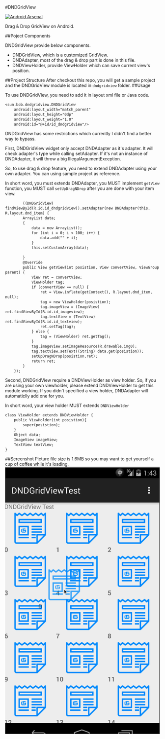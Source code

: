 #DNDGridView

[![Android Arsenal](https://img.shields.io/badge/Android%20Arsenal-DNDGridView-green.svg?style=flat)](https://android-arsenal.com/details/1/2385)

Drag & Drop GridView on Android.

##Poject Components

DNDGridView provide below components.

* DNDGridView, which is a customized GridView.
* DNDAdapter, most of the drag & drop part is done in this file.
* DNDViewHolder, provide ViewHolder which can save current view's position.

##Project Structure
After checkout this repo, you will get a sample project and the DNDGridView module is located in `dndgridview` folder.
##Usage

To use DNDGridView, you need to add it in layout xml file or Java code.

	<sun.bob.dndgridview.DNDGridView
        android:layout_width="match_parent"
        android:layout_height="0dp"
        android:layout_weight="1.0"
        android:id="@+id/id_dndgridview"/>
        
DNDGridView has some restrictions which currently I didn't find a better way to bypass. 

First, DNDGridView widget only accept DNDAdapter as it's adapter. It will check adapter's type while calling setAdapter. If it's not an instance of DNDAdapter, it will throw a big IllegalArgumentException.

So, to use drag & drop feature, you need to extend DNDAdapter using your own adapter. You can using sample project as reference.

In short word, you must extends DNDAdapter, you MUST implement `getView` function, you MUST call `setUpDragNDrop` after you are done with your item view.

		    ((DNDGridView) findViewById(R.id.id_dndgridview)).setAdapter(new DNDAdapter(this, R.layout.dnd_item) {
            ArrayList data;
            {
                data = new ArrayList();
                for (int i = 0; i < 100; i++) {
                    data.add("" + i);
                }
                this.setCustomArray(data);

            }
            @Override
            public View getView(int posistion, View convertView, ViewGroup parent) {
                View ret = convertView;
                ViewHolder tag;
                if (convertView == null) {
                    ret = View.inflate(getContext(), R.layout.dnd_item, null);
                    tag = new ViewHolder(posistion);
                    tag.imageView = (ImageView) ret.findViewById(R.id.id_imageview);
                    tag.textView = (TextView) ret.findViewById(R.id.id_textview);
                    ret.setTag(tag);
                } else {
                    tag = (ViewHolder) ret.getTag();
                }
                tag.imageView.setImageResource(R.drawable.img0);
                tag.textView.setText((String) data.get(posistion));
                setUpDragNDrop(posistion,ret);
                return ret;
            }
        });

Second, DNDGridView require a DNDViewHolder as view holder. So, if you are using your own viewholder, please extend DNDViewHolder to get this module working. If you didn't specified a view holder, DNDAdapter will automaticlly add one for you.

In short word, your view holder MUST extends `DNDViewHolder`

	class ViewHolder extends DNDViewHolder {
    	public ViewHolder(int posistion){
        	super(posistion);
    	}
    	Object data;
    	ImageView imageView;
    	TextView textView;
	}
	
##Screenshot
Picture file size is 1.6MB so you may want to get yourself a cup of coffee while it's loading.
![Alt ](./screenshot/shot.gif)